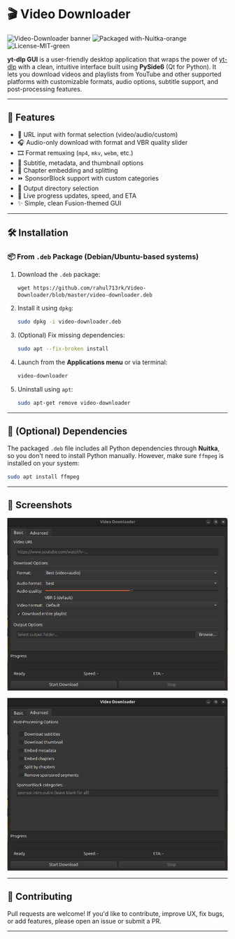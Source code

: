 # 🎬 Video Downloader

![Video-Downloader banner](https://img.shields.io/badge/Built%20with-PySide6-blue) ![Packaged with-Nuitka-orange](https://img.shields.io/badge/Packaged%20with-Nuitka-orange) ![License-MIT-green](https://img.shields.io/badge/license-MIT-green)

**yt-dlp GUI** is a user-friendly desktop application that wraps the power of [yt-dlp](https://github.com/yt-dlp/yt-dlp) with a clean, intuitive interface built using **PySide6** (Qt for Python). It lets you download videos and playlists from YouTube and other supported platforms with customizable formats, audio options, subtitle support, and post-processing features.

---

## 🚀 Features

* 🎯 URL input with format selection (video/audio/custom)
* 🎧 Audio-only download with format and VBR quality slider
* 🎞️ Format remuxing (`mp4`, `mkv`, `webm`, etc.)
* 📝 Subtitle, metadata, and thumbnail options
* 🔀 Chapter embedding and splitting
* ⏩ SponsorBlock support with custom categories
* 📂 Output directory selection
* 📶 Live progress updates, speed, and ETA
* ✨ Simple, clean Fusion-themed GUI

---

## 🛠️ Installation

### 📦 From `.deb` Package (Debian/Ubuntu-based systems)

1. Download the `.deb` package:
   
   ```
   wget https://github.com/rahul713rk/Video-Downloader/blob/master/video-downloader.deb
   ```

2. Install it using `dpkg`:
   
   ```bash
   sudo dpkg -i video-downloader.deb
   ```

3. (Optional) Fix missing dependencies:
   
   ```bash
   sudo apt --fix-broken install
   ```

4. Launch from the **Applications menu** or via terminal:
   
   ```bash
   video-downloader
   ```

5. Uninstall using `apt`:
   
   ```bash
   sudo apt-get remove video-downloader
   ```

---

## 🧰 (Optional) Dependencies

The packaged `.deb` file includes all Python dependencies through **Nuitka**, so you don't need to install Python manually. However, make sure `ffmpeg` is installed on your system:

```bash
sudo apt install ffmpeg
```

---

## 📸 Screenshots

![](/assets/ss-01.png)

![](/assets/ss-02.png)

---

## 🤝 Contributing

Pull requests are welcome! If you'd like to contribute, improve UX, fix bugs, or add features, please open an issue or submit a PR.

---
